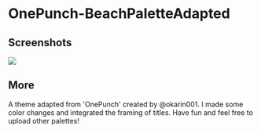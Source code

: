 # OnePunch-BeachPaletteAdapted

## Screenshots
![](https://github.com/maxseidlitz/spicetify-themes/blob/master/OnePunch%20-%20BeachPalette%20adapted/OnePunch-BeachPaletteAdapted.PNG)

## More
A theme adapted from 'OnePunch' created by @okarin001. I made some color changes and integrated the framing of titles. Have fun and feel free to upload other palettes!
